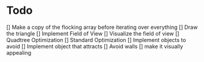 # Todo

[] Make a copy of the flocking array before iterating over everything
[] Draw the triangle
[] Implement Field of View
[] Visualize the field of view
[] Quadtree Optimization
[] Standard Optimization
[] Implement objects to avoid
[] Implement object that attracts
[] Avoid walls
[] make it visually appealing
